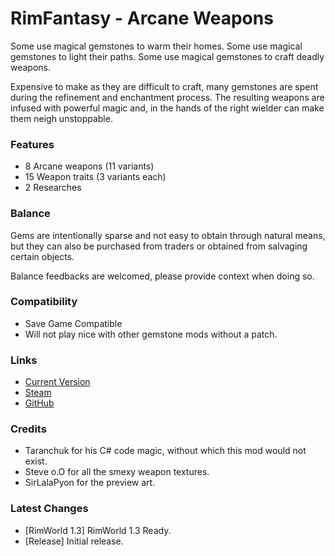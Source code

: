 # RimFantasy - Arcane Weapons

Some use magical gemstones to warm their homes.
Some use magical gemstones to light their paths.
Some use magical gemstones to craft deadly weapons.

Expensive to make as they are difficult to craft, many gemstones are spent during the refinement and enchantment process. The resulting weapons are infused with powerful magic and, in the hands of the right wielder can make them neigh unstoppable.

### Features

- 8 Arcane weapons (11 variants)
- 15 Weapon traits (3 variants each)
- 2 Researches

### Balance

Gems are intentionally sparse and not easy to obtain through natural means, but they can also be purchased from traders or obtained from salvaging certain objects.

Balance feedbacks are welcomed, please provide context when doing so.

### Compatibility

- Save Game Compatible
- Will not play nice with other gemstone mods without a patch.

### Links

- [Current Version](https://github.com/Sierra0001/RimFantasy---Arcane-Weapons/releases/tag/v1.0)
- [Steam](https://steamcommunity.com/sharedfiles/filedetails/?id=2651522590)
- [GitHub](https://github.com/Sierra0001/RimFantasy---Arcane-Weapons)

### Credits

- Taranchuk for his C# code magic, without which this mod would not exist.
- Steve o.O for all the smexy weapon textures.
- SirLalaPyon for the preview art.

### Latest Changes

- [RimWorld 1.3] RimWorld 1.3 Ready.
- [Release] Initial release.